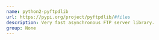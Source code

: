 ```yaml
---
name: python2-pyftpdlib
url: https://pypi.org/project/pyftpdlib/#files
description: Very fast asynchronous FTP server library.
group: None
---
```

